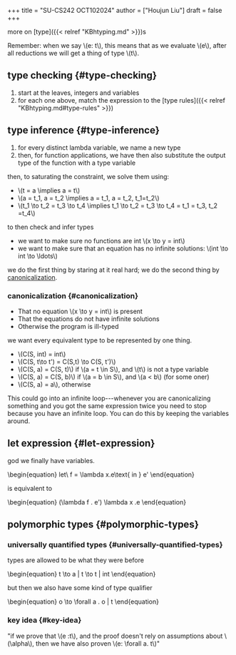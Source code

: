 +++
title = "SU-CS242 OCT102024"
author = ["Houjun Liu"]
draft = false
+++

more on [type]({{< relref "KBhtyping.md" >}})s

Remember: when we say \\(e: t\\), this means that as we evaluate \\(e\\), after all reductions we will get a thing of type \\(t\\).


## type checking {#type-checking}

1.  start at the leaves, integers and variables
2.  for each one above, match the expression to the [type rules]({{< relref "KBhtyping.md#type-rules" >}})


## type inference {#type-inference}

1.  for every distinct lambda variable, we name a new type
2.  then, for function applications, we have then also substitute the output type of the function with a type variable

then, to saturating the constraint, we solve them using:

-   \\(t = a \implies a = t\\)
-   \\(a = t\_1, a = t\_2 \implies a = t\_1, a = t\_2, t\_1=t\_2\\)
-   \\(t\_1 \to t\_2 = t\_3 \to t\_4 \implies t\_1 \to  t\_2 = t\_3 \to  t\_4 = t\_1 = t\_3, t\_2 =t\_4\\)

to then check and infer types

-   we want to make sure no functions are int \\(x \to y = int\\)
-   we want to make sure that an equation has no infinite solutions: \\(int \to int \to  \ldots\\)

we do the first thing by staring at it real hard; we do the second thing by [canonicalization](#canonicalization).


### canonicalization {#canonicalization}

-   That no equation \\(x \to y = int\\) is present
-   That the equations do not have infinite solutions
-   Otherwise the program is ill-typed

we want every equivalent type to be represented by one thing.

-   \\(C(S, int) = int\\)
-   \\(C(S, t\to t') = C(S,t) \to  C(S, t')\\)
-   \\(C(S, a) = C(S, t)\\) if \\(a = t \in S\\), and \\(t\\) is not a type variable
-   \\(C(S, a) = C(S, b)\\) if \\(a = b \in S\\), and \\(a < b\\) (for some oner)
-   \\(C(S, a) = a\\), otherwise

This could go into an infinite loop---whenever you are canonicalizing something and you got the same expression twice you need to stop because you have an infinite loop. You can do this by keeping the variables around.


## let expression {#let-expression}

god we finally have variables.

\begin{equation}
let\ f = \lambda x.e\text{ in } e'
\end{equation}

is equivalent to

\begin{equation}
(\lambda  f . e') \lambda x .e
\end{equation}


## polymorphic types {#polymorphic-types}


### universally quantified types {#universally-quantified-types}

types are allowed to be what they were before

\begin{equation}
t \to a | t \to  t | int
\end{equation}

but then we also have some kind of type qualifier

\begin{equation}
o \to \forall a . o | t
\end{equation}


### key idea {#key-idea}

"if we prove that \\(e :t\\), and the proof doesn't rely on assumptions about \\(\alpha\\), then we have also proven \\(e: \forall a. t\\)"
